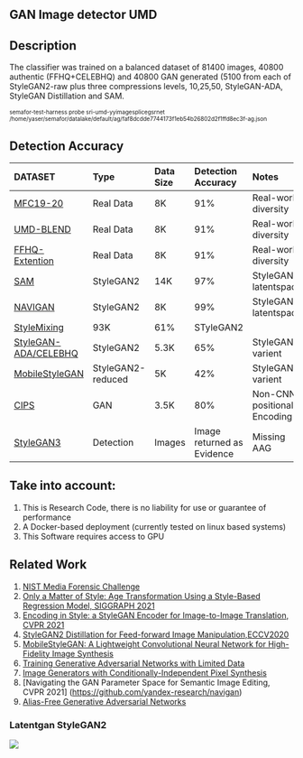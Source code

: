 ## GAN Image detector UMD


## Description


The classifier was trained on a balanced dataset of 81400 images, 40800 authentic (FFHQ+CELEBHQ) and 40800 GAN generated (5100 from each of StyleGAN2-raw plus three compressions levels, 10,25,50, StyleGAN-ADA, StyleGAN Distillation and SAM.

<font size="-4">

semafor-test-harness probe sri-umd-yyimagesplicegsrnet  /home/yaser/semafor/datalake/default/ag/faf8dcdde7744173f1eb54b26802d2f1ffd8ec3f-ag.json
</font>


## Detection Accuracy 

| DATASET  | Type  | Data Size | Detection Accuracy | Notes |
| :------------ |:---------------|:-----|:-----|:-----|
| [MFC19-20](https://mfc.nist.gov/#pills-overview)  | Real Data | 8K | 91% | Real-world diversity|
| [UMD-BLEND](https://mfc.nist.gov/#pills-overview)  | Real Data | 8K | 91% | Real-world diversity|
| [FFHQ-Extention](https://mfc.nist.gov/#pills-overview)  | Real Data | 8K | 91% | Real-world diversity|
| [SAM](https://github.com/yuval-alaluf/SAM) | StyleGAN2 |14K        |   97% |  StyleGAN2-latentspace|
| [NAVIGAN](https://github.com/yandex-research/navigan) | StyleGAN2 | 8K | 99%|StyleGAN2-latentspace|
| [StyleMixing](https://arxiv.org/abs/2003.03581)| 93K|61%| STyleGAN2|
| [StyleGAN-ADA/CELEBHQ](https://github.com/NVlabs/stylegan2-ada) | StyleGAN2        | 5.3K | 65% |StyleGAN2-varient|
| [MobileStyleGAN](https://arxiv.org/abs/2104.04767)| StyleGAN2-reduced| 5K | 42% |StyleGAN2-varient|
| [CIPS](https://github.com/saic-mdal/CIPS)|GAN|3.5K|80%|Non-CNN, positional Encoding|
| [StyleGAN3](https://nvlabs.github.io/alias-free-gan/)|Detection|Images|Image returned as Evidence|Missing AAG|




## Take into account:

1. This is Research Code, there is no liability for use or guarantee of performance 
2. A Docker-based deployment (currently tested on linux based systems)
4. This Software requires access to GPU 


## Related Work
1. [NIST Media Forensic Challenge](https://mfc.nist.gov/#pills-overview)
2. [Only a Matter of Style: Age Transformation Using a Style-Based Regression Model, SIGGRAPH 2021](https://github.com/yuval-alaluf/SAM)
3. [Encoding in Style: a StyleGAN Encoder for Image-to-Image Translation, CVPR 2021](https://github.com/eladrich/pixel2style2pixel)
4. [StyleGAN2 Distillation for Feed-forward Image Manipulation,ECCV2020](https://arxiv.org/abs/2003.03581)
5. [MobileStyleGAN: A Lightweight Convolutional Neural Network for High-Fidelity Image Synthesis](https://arxiv.org/abs/2104.04767)
6. [Training Generative Adversarial Networks with Limited Data](https://github.com/NVlabs/stylegan2-ada)
7. [Image Generators with Conditionally-Independent Pixel Synthesis](https://github.com/saic-mdal/CIPS)
9. [Navigating the GAN Parameter Space for Semantic Image Editing, CVPR 2021] (https://github.com/yandex-research/navigan)
10. [Alias-Free Generative Adversarial Networks](https://nvlabs.github.io/alias-free-gan/)


### Latentgan StyleGAN2
<img src="./latentgan.png">




